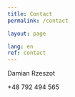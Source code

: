 ```yaml
---
title: Contact
permalink: /contact

layout: page

lang: en
ref: contact
---
```


Damian Rzeszot

+48 792 494 565
